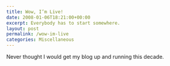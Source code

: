 ```yaml
---
title: Wow, I’m Live!
date: 2008-01-06T18:21:00+00:00
excerpt: Everybody has to start somewhere.
layout: post
permalink: /wow-im-live
categories: Miscellaneous
---
```

Never thought I would get my blog up and running this decade.